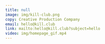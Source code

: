 ```yaml
---
title: null
image: img/kill-club.png
copy: Creative Production Company
email: hello@kill.club
link: mailto:hello@kill.club?subject=hello
video: img/homepage_gif.mp4
---
```


